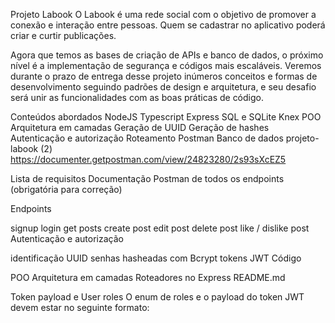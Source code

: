 Projeto Labook
O Labook é uma rede social com o objetivo de promover a conexão e interação entre pessoas. Quem se cadastrar no aplicativo poderá criar e curtir publicações.

Agora que temos as bases de criação de APIs e banco de dados, o próximo nível é a implementação de segurança e códigos mais escaláveis. Veremos durante o prazo de entrega desse projeto inúmeros conceitos e formas de desenvolvimento seguindo padrões de design e arquitetura, e seu desafio será unir as funcionalidades com as boas práticas de código.

Conteúdos abordados
NodeJS
Typescript
Express
SQL e SQLite
Knex
POO
Arquitetura em camadas
Geração de UUID
Geração de hashes
Autenticação e autorização
Roteamento
Postman
Banco de dados
projeto-labook (2)
https://documenter.getpostman.com/view/24823280/2s93sXcEZ5


Lista de requisitos
Documentação Postman de todos os endpoints (obrigatória para correção)

Endpoints

 signup
 login
 get posts
 create post
 edit post
 delete post
 like / dislike post
Autenticação e autorização

 identificação UUID
 senhas hasheadas com Bcrypt
 tokens JWT
Código

 POO
 Arquitetura em camadas
 Roteadores no Express
README.md

Token payload e User roles
O enum de roles e o payload do token JWT devem estar no seguinte formato:
